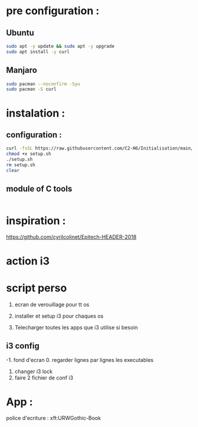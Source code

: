 
# pre configuration :

## Ubuntu
``` bash
sudo apt -y update && sudo apt -y upgrade
sudo apt install -y curl
```

## Manjaro
```bash
sudo pacman --noconfirm -Syu
sudo pacman -S curl
```

# instalation :

## configuration :
```bash
curl -fsSL https://raw.githubusercontent.com/C2-H6/Initialisation/main/init.sh -o init.sh
chmod +x setup.sh
./setup.sh
rm setup.sh
clear
```

## module of C tools
```bash

```

# inspiration :
https://github.com/cyrilcolinet/Epitech-HEADER-2018




# action i3

# script perso
1. ecran de verouillage pour tt os


1. installer et setup i3 pour chaques os
2. Telecharger toutes les apps que i3 utilise si besoin


## i3 config
-1. fond d'ecran
0. regarder lignes par lignes les executables
1. changer i3 lock
2. faire 2 fichier de conf i3






# App :
police d'ecriture : xft:URWGothic-Book
